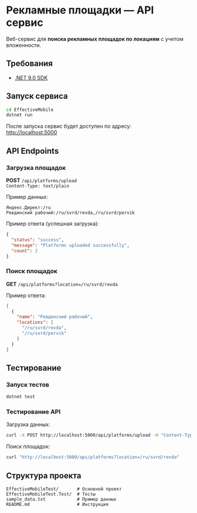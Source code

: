 # Рекламные площадки — API сервис

Веб-сервис для **поиска рекламных площадок по локациям** с учетом вложенности.



## Требования
- [.NET 9.0 SDK](https://dotnet.microsoft.com/download/dotnet/9.0)



## Запуск сервиса

```bash
cd EffectiveMobile
dotnet run
```

После запуска сервис будет доступен по адресу:  
 [http://localhost:5000](http://localhost:5000)



## API Endpoints

### Загрузка площадок  
**POST** `/api/platforms/upload`  
`Content-Type: text/plain`

Пример данных:
```
Яндекс.Директ:/ru
Ревдинский рабочий:/ru/svrd/revda,/ru/svrd/pervik
```

Пример ответа (успешная загрузка):
```json
{
  "status": "success",
  "message": "Platforms uploaded successfully",
  "count": 2
}
```



### Поиск площадок  
**GET** `/api/platforms?location=/ru/svrd/revda`

Пример ответа:
```json
[
  {
    "name": "Ревдинский рабочий",
    "locations": [
      "/ru/svrd/revda",
      "/ru/svrd/pervik"
    ]
  }
]
```



## Тестирование

### Запуск тестов
```bash
dotnet test
```

### Тестирование API

Загрузка данных:
```bash
curl -X POST http://localhost:5000/api/platforms/upload -H "Content-Type: text/plain" -d @../sample_data.txt
```

Поиск площадок:
```bash
curl "http://localhost:5000/api/platforms?location=/ru/svrd/revda"
```



## Структура проекта
```
EffectiveMobileTest/       # Основной проект
EffectiveMobileTest.Test/  # Тесты
sample_data.txt            # Пример данных
README.md                  # Инструкция
```
